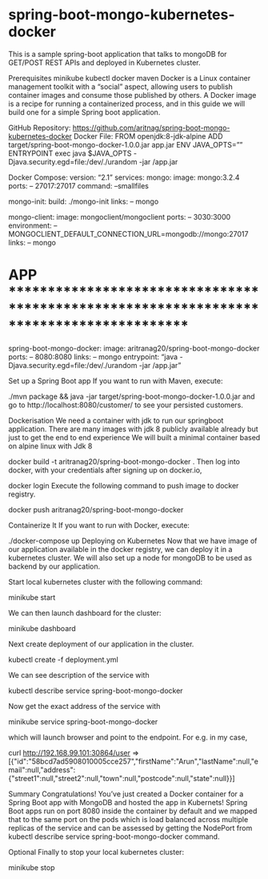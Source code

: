 # spring-boot-mongo-kubernetes-docker

This is a sample spring-boot application that talks to mongoDB for GET/POST REST APIs and deployed in Kubernetes cluster.

Prerequisites
minikube
kubectl
docker
maven
Docker is a Linux container management toolkit with a “social” aspect, allowing users to publish container images and consume those published by others. A Docker image is a recipe for running a containerized process, and in this guide we will build one for a simple Spring boot application.

 

GitHub Repository:
https://github.com/aritnag/spring-boot-mongo-kubernetes-docker
Docker File:
FROM openjdk:8-jdk-alpine
ADD target/spring-boot-mongo-docker-1.0.0.jar app.jar
ENV JAVA_OPTS=””
ENTRYPOINT exec java $JAVA_OPTS -Djava.security.egd=file:/dev/./urandom -jar /app.jar

Docker Compose:
version: “2.1”
services:
mongo:
image: mongo:3.2.4
ports:
– 27017:27017
command: –smallfiles

mongo-init:
build: ./mongo-init
links:
– mongo

mongo-client:
image: mongoclient/mongoclient
ports:
– 3030:3000
environment:
– MONGOCLIENT_DEFAULT_CONNECTION_URL=mongodb://mongo:27017
links:
– mongo

# APP ***************************************************************************************
spring-boot-mongo-docker:
image: aritranag20/spring-boot-mongo-docker
ports:
– 8080:8080
links:
– mongo
entrypoint: “java -Djava.security.egd=file:/dev/./urandom -jar /app.jar”

Set up a Spring Boot app
If you want to run with Maven, execute:

./mvn package && java -jar target/spring-boot-mongo-docker-1.0.0.jar
and go to http://localhost:8080/customer/ to see your persisted customers.

 

Dockerisation
We need a container with jdk to run our springboot application. There are many images with jdk 8 publicly available already but just to get the end to end experience We will built a minimal container based on alpine linux with Jdk 8

docker build -t  aritranag20/spring-boot-mongo-docker .
Then log into docker, with your credentials after signing up on docker.io,

docker login
Execute the following command to push image to docker registry.

docker push aritranag20/spring-boot-mongo-docker 

Containerize It
If you want to run with Docker, execute:

./docker-compose up
Deploying on Kubernetes
Now that we have image of our application available in the docker registry, we can deploy it in a kubernetes cluster. We will also set up a node for mongoDB to be used as backend by our application.

Start local kubernetes cluster with the following command:

minikube start

We can then launch dashboard for the cluster:

minikube dashboard

Next create deployment of our application in the cluster.

kubectl create -f deployment.yml

We can see description of the service with

kubectl describe service spring-boot-mongo-docker

Now get the exact address of the service with

minikube service spring-boot-mongo-docker 

which will launch browser and point to the endpoint. For e.g. in my case,

curl http://192.168.99.101:30864/user =>
[{"id":"58bcd7ad5908010005cce257","firstName":"Arun","lastName":null,"email":null,"address":{"street1":null,"street2":null,"town":null,"postcode":null,"state":null}}]

Summary
Congratulations! You’ve just created a Docker container for a Spring Boot app with MongoDB and hosted the app in Kubernets! Spring Boot apps run on port 8080 inside the container by default and we mapped that to the same port on the pods which is load balanced across multiple replicas of the service and can be assessed by getting the NodePort from kubectl describe service spring-boot-mongo-docker command.

Optional
Finally to stop your local kubernetes cluster:

minikube stop
